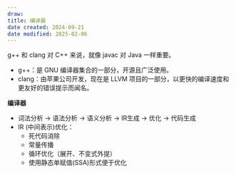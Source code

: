 ```yaml
---
draw:
title: 编译器
date created: 2024-09-21
date modified: 2025-02-06
---
```


g++ 和 clang 对 C++ 来说，就像 javac 对 Java 一样重要。

- g++：是 GNU 编译器集合的一部分，开源且广泛使用。
- clang：由苹果公司开发，现在是 LLVM 项目的一部分，以更快的编译速度和更友好的错误提示而闻名。


**编译器**
- 词法分析 -> 语法分析 -> 语义分析 -> IR生成 -> 优化 -> 代码生成
- IR (中间表示)优化：
    - 死代码消除
    - 常量传播
    - 循环优化（展开、不变式外提）
    - 使用静态单赋值(SSA)形式便于优化
